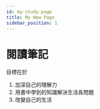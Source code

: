 ```yaml
---
id: my-study-page
title: My New Page
sidebar_position: 1
---
```


# 閱讀筆記

目標在於

1. 加深自己的理解力
2. 用書中學到的知識解決生活各問題
3. 改變自己的生活

